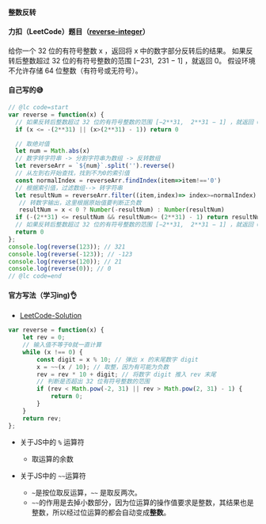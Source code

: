 <!--
 * @Date: 2021-07-17 18:36:43
 * @LastEditors: chuhongguang
-->
#### 整数反转
#### 力扣（LeetCode）题目（[reverse-integer](https://leetcode-cn.com/problems/reverse-integer)）
给你一个 32 位的有符号整数 x ，返回将 x 中的数字部分反转后的结果。
如果反转后整数超过 32 位的有符号整数的范围 [−231,  231 − 1] ，就返回 0。
假设环境不允许存储 64 位整数（有符号或无符号）。

#### 自己写的😅
```js
// @lc code=start
var reverse = function(x) {
  // 如果反转后整数超过 32 位的有符号整数的范围 [−2**31,  2**31 − 1] ，就返回 0。
  if (x <= -(2**31) || (x>(2**31) - 1)) return 0

  // 取绝对值
  let num = Math.abs(x) 
  // 数字转字符串 -> 分割字符串为数组 -> 反转数组
  let reverseArr = `${num}`.split('').reverse()
  // 从左到右开始查找，找到不为0的索引值
  const normalIndex = reverseArr.findIndex(item=>item!=='0')
  // 根据索引值，过滤数组--> 转字符串
  let resultNum = reverseArr.filter((item,index)=> index>=normalIndex).join('')
   // 转数字输出，这里根据原始值要判断正负数
   resultNum = x < 0 ? Number(-resultNum) : Number(resultNum)
  if (-(2**31) <= resultNum && resultNum<= (2**31) - 1) return resultNum
  // 如果反转后整数超过 32 位的有符号整数的范围 [−2**31,  2**31 − 1] ，就返回 0。
  return 0
};
console.log(reverse(123)); // 321
console.log(reverse(-123)); // -123
console.log(reverse(120)); // 21
console.log(reverse(0)); // 0
// @lc code=end
```

#### 官方写法（学习ing)👌
- [LeetCode-Solution](https://leetcode-cn.com/problems/reverse-integer/solution/zheng-shu-fan-zhuan-by-leetcode-solution-bccn/)
```js
var reverse = function(x) {
    let rev = 0;
    // 输入值不等于0就一直计算
    while (x !== 0) {
        const digit = x % 10; // 弹出 x 的末尾数字 digit
        x = ~~(x / 10); // 取整，因为有可能为负数
        rev = rev * 10 + digit; // 将数字 digit 推入 rev 末尾
        // 判断是否超出 32 位有符号整数的范围
        if (rev < Math.pow(-2, 31) || rev > Math.pow(2, 31) - 1) {
            return 0;
        }
    }
    return rev;
};
```
- 关于JS中的 `%` 运算符
  - 取运算的余数

- 关于JS中的 `~~`运算符
  - `~`是按位取反运算，`~~` 是取反两次。
  - `~~`的作用是去掉小数部分，因为位运算的操作值要求是整数，其结果也是整数，所以经过位运算的都会自动变成**整数**。